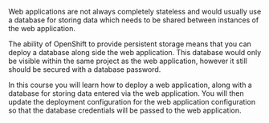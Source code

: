 Web applications are not always completely stateless and would usually use
a database for storing data which needs to be shared between instances of
the web application.

The ability of OpenShift to provide persistent storage means that you can
deploy a database along side the web application. This database would only
be visible within the same project as the web application, however it still
should be secured with a database password.

In this course you will learn how to deploy a web application, along with a
database for storing data entered via the web application. You will then
update the deployment configuration for the web application configuration
so that the database credentials will be passed to the web application.
